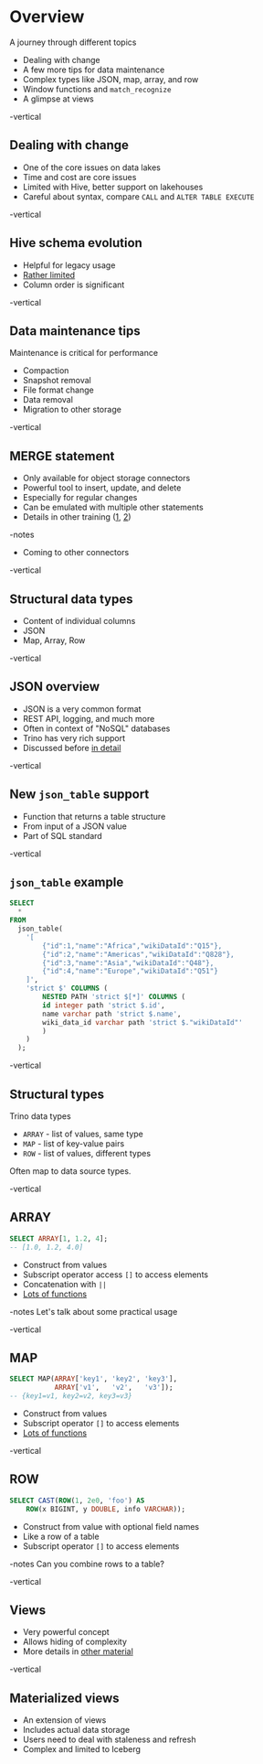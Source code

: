 <!--
https://trino.io/blog/2024/10/07/sql-basecamps

The second episode SQL Basecamp 2 – Getting ready to summit builds on the
foundation established in episode 1. Data has moved into the lakehouse, powered
by Trino, and more data is added and changed as part of normal operation. In
this episode Martin and myself look at maintaining the data in a healthy state
and explore some tips and tricks for querying data. For example, we look at data
management with procedures, analyzing data with window functions, and examine
more complex structural data.
-->

# Overview

A journey through different topics

* Dealing with change
* A few more tips for data maintenance
* Complex types like JSON, map, array, and row 
* Window functions and `match_recognize`
* A glimpse at views

-vertical
## Dealing with change

* One of the core issues on data lakes
* Time and cost are core issues
* Limited with Hive, better support on lakehouses
* Careful about syntax, compare `CALL` and `ALTER TABLE EXECUTE`

-vertical
## Hive schema evolution

* Helpful for legacy usage
* [Rather limited](https://trino.io/docs/current/connector/hive.html#schema-evolution)
* Column order is significant

-vertical
## Data maintenance tips

Maintenance is critical for performance

* Compaction
* Snapshot removal
* File format change
* Data removal
* Migration to other storage

-vertical
## MERGE statement

* Only available for object storage connectors
* Powerful tool to insert, update, and delete
* Especially for regular changes
* Can be emulated with multiple other statements
* Details in other training ([1](../sql-data-mgt/index.html#/2/12), [2](../sql-advanced-overview/index.html#/1/8))

-notes 
* Coming to other connectors

-vertical
## Structural data types

* Content of individual columns
* JSON
* Map, Array, Row

-vertical
## JSON overview

* JSON is a very common format
* REST API, logging, and much more
* Often in context of "NoSQL" databases
* Trino has very rich support 
* Discussed before [in detail](../sql-adv-analytics/index.html#/2)

-vertical
## New `json_table` support

* Function that returns a table structure
* From input of a JSON value
* Part of SQL standard

-vertical
## `json_table` example

```sql
SELECT
  *
FROM
  json_table(
    '[
        {"id":1,"name":"Africa","wikiDataId":"Q15"},
        {"id":2,"name":"Americas","wikiDataId":"Q828"},
        {"id":3,"name":"Asia","wikiDataId":"Q48"},
        {"id":4,"name":"Europe","wikiDataId":"Q51"}
    ]',
    'strict $' COLUMNS (
        NESTED PATH 'strict $[*]' COLUMNS (
        id integer path 'strict $.id',
        name varchar path 'strict $.name',
        wiki_data_id varchar path 'strict $."wikiDataId"'
        )
    )
  );
```

-vertical
## Structural types

Trino data types

* `ARRAY` - list of values, same type
* `MAP` - list of key-value pairs
* `ROW` - list of values, different types

Often map to data source types.

-vertical
## ARRAY

```sql
SELECT ARRAY[1, 1.2, 4];
-- [1.0, 1.2, 4.0]
```

* Construct from values
* Subscript operator access `[]` to access elements
* Concatenation with `||`
* [Lots of functions](https://trino.io/docs/current/functions/array.html)

-notes
Let's talk about some practical usage 

-vertical
## MAP

```sql
SELECT MAP(ARRAY['key1', 'key2', 'key3'], 
           ARRAY['v1',   'v2',   'v3']);
-- {key1=v1, key2=v2, key3=v3}
```

* Construct from values 
* Subscript operator `[]` to access elements
* [Lots of functions](https://trino.io/docs/current/functions/map.html) 

-vertical
## ROW

```sql
SELECT CAST(ROW(1, 2e0, 'foo') AS 
    ROW(x BIGINT, y DOUBLE, info VARCHAR));
```

* Construct from value with optional field names
* Like a row of a table
* Subscript operator `[]` to access elements

-notes
Can you combine rows to a table?

-vertical
## Views

* Very powerful concept
* Allows hiding of complexity
* More details in [other material](../sql-data-mgt/index.html#/3)

-vertical
## Materialized views

* An extension of views
* Includes actual data storage
* Users need to deal with staleness and refresh
* Complex and limited to Iceberg
